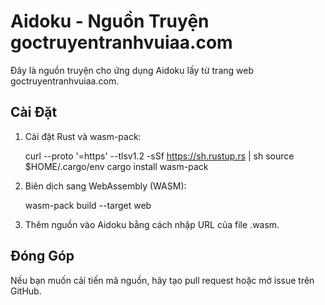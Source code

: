 # Aidoku - Nguồn Truyện goctruyentranhvuiaa.com

Đây là nguồn truyện cho ứng dụng Aidoku lấy từ trang web goctruyentranhvuiaa.com.

## Cài Đặt

1. Cài đặt Rust và wasm-pack:
    
    curl --proto '=https' --tlsv1.2 -sSf https://sh.rustup.rs | sh
    source $HOME/.cargo/env
    cargo install wasm-pack
    

2. Biên dịch sang WebAssembly (WASM):
    
    wasm-pack build --target web
    

3. Thêm nguồn vào Aidoku bằng cách nhập URL của file .wasm.

## Đóng Góp
Nếu bạn muốn cải tiến mã nguồn, hãy tạo pull request hoặc mở issue trên GitHub.
